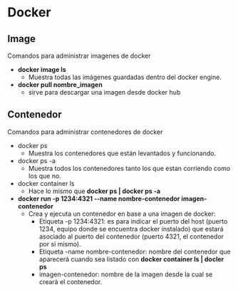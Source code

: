# Docker
## Image
Comandos para administrar imagenes de docker
* **docker image ls**
  * Muestra todas las imágenes guardadas dentro del docker engine.
* **docker pull nombre_imagen** 
  * sirve para descargar una imagen desde docker hub

## Contenedor
Comandos para administrar contenedores de docker
* docker ps
  * Muestra los contenedores que están levantados y funcionando.
* docker ps -a
  * Muestra todos los contenedores tanto los que estan corriendo como los que no.
* docker container ls
  * Hace lo mismo que **docker ps | docker ps -a**
* **docker run -p 1234:4321 --name nombre-contenedor imagen-contenedor**
  * Crea y ejecuta un contenedor en base a una imagen de docker:
    * Etiqueta -p 1234:4321: es para indicar el puerto del host (puerto 1234, equipo donde se encuentra docker instalado) que estará asociado al puerto del contenedor (puerto 4321, el contenedor por sí mismo).
    * Etiqueta -name nombre-contenedor: nombre del contenedor que aparecerá cuando sea listado con **docker container ls | docler ps**
    * imagen-contenedor: nombre de la imagen desde la cual se creará el contenedor.
